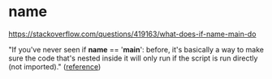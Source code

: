 # __name__

https://stackoverflow.com/questions/419163/what-does-if-name-main-do


"If you've never seen if __name__ == '__main__': before, it's basically a way to make sure the code that's nested inside it will only run if the script is run directly (not imported)." ([reference](https://timber.io/blog/multiprocessing-vs-multithreading-in-python-what-you-need-to-know/))

